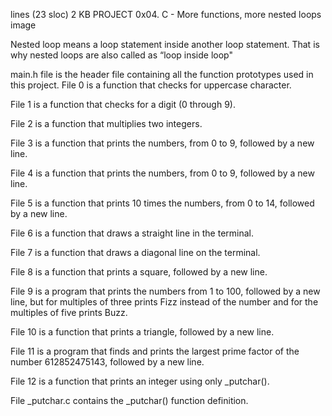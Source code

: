 lines (23 sloc)  2 KB
PROJECT 0x04. C - More functions, more nested loops
image

Nested loop means a loop statement inside another loop statement. That is why nested loops are also called as “loop inside loop"

main.h file is the header file containing all the function prototypes used in this project.
File 0 is a function that checks for uppercase character.

File 1 is a function that checks for a digit (0 through 9).

File 2 is a function that multiplies two integers.

File 3 is a function that prints the numbers, from 0 to 9, followed by a new line.

File 4 is a function that prints the numbers, from 0 to 9, followed by a new line.

File 5 is a function that prints 10 times the numbers, from 0 to 14, followed by a new line.

File 6 is a function that draws a straight line in the terminal.

File 7 is a function that draws a diagonal line on the terminal.

File 8 is a function that prints a square, followed by a new line.

File 9 is a program that prints the numbers from 1 to 100, followed by a new line, but for multiples of three prints Fizz instead of the number and for the multiples of five prints Buzz.

File 10 is a function that prints a triangle, followed by a new line.

File 11 is a program that finds and prints the largest prime factor of the number 612852475143, followed by a new line.

File 12 is a function that prints an integer using only _putchar().

File _putchar.c contains the _putchar() function definition.

